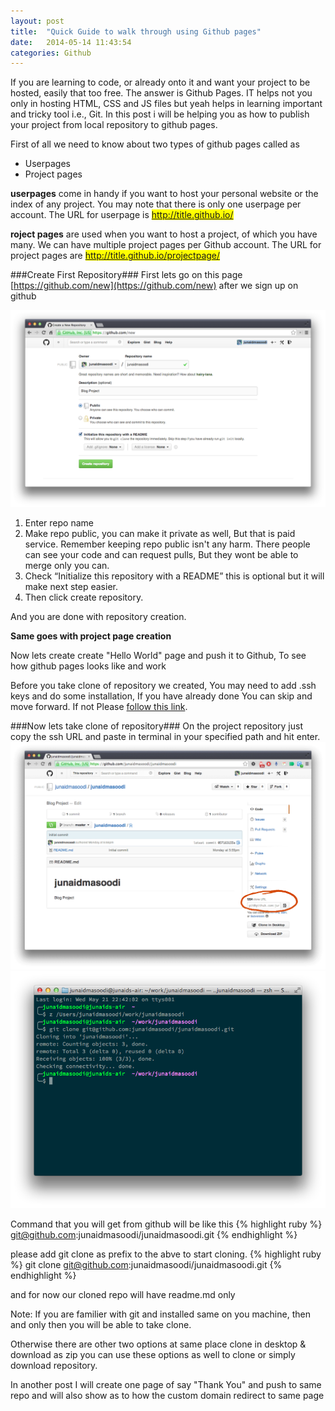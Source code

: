 ```yaml
---
layout: post
title:  "Quick Guide to walk through using Github pages"
date:   2014-05-14 11:43:54
categories: Github
---
```


If you are learning to code, or already onto it and want your project to be hosted, easily that too free. The answer is Github Pages. IT helps not you only in hosting HTML, CSS and JS files but yeah helps in learning important and tricky tool i.e., Git. In this post i will be helping you as how to publish your project from local repository to github pages.


First of all we need to know about two types of github pages called as

* Userpages
* Project pages

**userpages** come in handy if you want to host your personal website or the index of any project. You may note that there is only one userpage per account. The URL for userpage is <mark>http://title.github.io/ </mark>

**roject pages** are used when you want to host a project, of which you have many. We can have multiple project pages per Github account. The URL for project pages are <mark>http://title.github.io/projectpage/</mark>

###Create First Repository###
First lets go on this page [https://github.com/new](https://github.com/new) after we sign up on github

![Create First repo](/images/githubpages/create-repo.png "Create First repo")

1. Enter repo name
2. Make repo public, you can make it private as well, But that is paid service. Remember keeping repo public isn't any harm. There people can see your code and can request pulls, But they wont be able to merge only you can.
3. Check “Initialize this repository with a README” this is optional but it will make next step easier.
4. Then click create repository.

And you are done with repository creation.

__Same goes with project page creation__

Now lets create create "Hello World" page and push it to Github, To see how github pages looks like and work

Before you take clone of repository we created, You may need to add .ssh keys and do some installation, If you have already done You can skip and move forward. If not Please [follow this link](https://help.github.com/articles/generating-ssh-keys). 

###Now lets take clone of repository###
On the project repository just copy the ssh URL and paste in terminal in your specified path and hit enter.
![Clone the repo](/images/githubpages/clone.png "Clone your repository")
![Clone the repo](/images/githubpages/cloning.png "Cloning your repository")

Command that you will get from github will be like this
{% highlight ruby %}
git@github.com:junaidmasoodi/junaidmasoodi.git
{% endhighlight %}

please add <highlight>git clone</highlight> as prefix to the abve to start cloning.
{% highlight ruby %}
git clone git@github.com:junaidmasoodi/junaidmasoodi.git
{% endhighlight %}

and for now our cloned repo will have readme.md only

<div class="notes"><span>Note:</span> If you are familier with git and installed same on you machine, then and only then you will be able to take clone.</div>

Otherwise there are other two options at same place <highlight>clone in desktop</highlight> & <highlight>download as zip</highlight> you can use these options as well to clone or simply download repository.

In another post I will create one page of say "Thank You" and push to same repo and will also show as to how the custom domain redirect to same page
